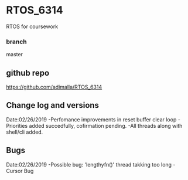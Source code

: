 # RTOS_6314   
RTOS for coursework

### branch 
master

## github repo
https://github.com/adimalla/RTOS_6314

## Change log and versions 
Date:02/26/2019
-Perfomance improvements in reset buffer clear loop
-Priorities added succedfully, cofirmation pending.
-All threads along with shell/cli added.

## Bugs
Date:02/26/2019
-Possible bug: 'lengthyfn()' thread takking too long
-Cursor Bug



